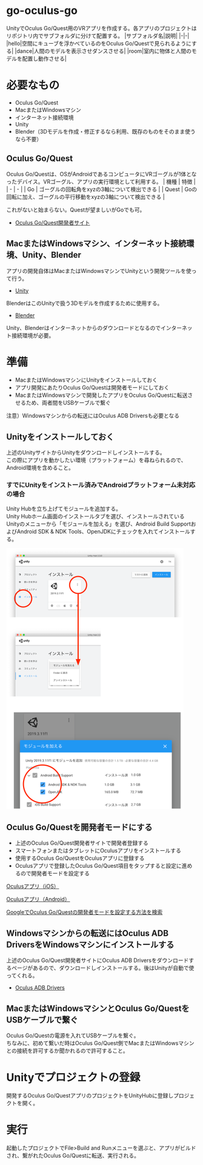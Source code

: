 # go-oculus-go
UnityでOculus Go/Quest用のVRアプリを作成する。各アプリのプロジェクトはリポジトリ内でサブフォルダに分けて配置する。
|サブフォルダ名|説明|
|-|-|
|hello|空間にキューブを浮かべているのをOculus Go/Questで見られるようにする|
|dance|人間のモデルを表示させダンスさせる|
|room|室内に物体と人間のモデルを配置し動作させる|

# 必要なもの
- Oculus Go/Quest
- MacまたはWindowsマシン
- インターネット接続環境
- Unity
- Blender（3Dモデルを作成・修正するなら利用、既存のものをそのまま使うなら不要）

## Oculus Go/Quest
Oculus Go/Questは、OSがAndroidであるコンピュータにVRゴーグルが1体となったデバイス。VRゴーグル、アプリの実行環境として利用する。
| 機種 | 特徴 |
| - | - |
| Go | ゴーグルの回転角をxyzの3軸について検出できる |
| Quest | Goの回転に加え、ゴーグルの平行移動をxyzの3軸について検出できる |

これがないと始まらない。Questが望ましいがGoでも可。
- [Oculus Go/Quest開発者サイト](https://developer.oculus.com)
## MacまたはWindowsマシン、インターネット接続環境、Unity、Blender
アプリの開発自体はMacまたはWindowsマシンでUnityという開発ツールを使って行う。
- [Unity](https://unity.com/ja)

BlenderはこのUnityで扱う3Dモデルを作成するために使用する。
- [Blender](https://www.blender.org)

Unity、Blenderはインターネットからのダウンロードとなるのでインターネット接続環境が必要。
# 準備
- MacまたはWindowsマシンにUnityをインストールしておく
- アプリ開発にあたりOculus Go/Questは開発者モードにしておく
- MacまたはWindowsマシンで開発したアプリをOculus Go/Questに転送させるため、両者間をUSBケーブルで繋ぐ

注意）Windowsマシンからの転送にはOculus ADB Driversも必要となる
## Unityをインストールしておく
上述のUnityサイトからUnityをダウンロードしインストールする。<br/>
この際にアプリを動かしたい環境（プラットフォーム）を尋ねられるので、Android環境を含めること。
### すでにUnityをインストール済みでAndroidプラットフォーム未対応の場合
Unity Hubを立ち上げてモジュールを追加する。<br/>
Unity Hubホーム画面のインストールタブを選び、インストールされているUnityのメニューから「モジュールを加える」を選び、Android Build SupportおよびAndroid SDK & NDK Tools、OpenJDKにチェックを入れてインストールする。

![](docs/add-module.png)

## Oculus Go/Questを開発者モードにする
- 上述のOculus Go/Quest開発者サイトで開発者登録する
- スマートフォンまたはタブレットにOculusアプリをインストールする
- 使用するOculus Go/QuestをOculusアプリに登録する
- Oculusアプリで登録したOculus Go/Quest項目をタップすると設定に進めるので開発者モードを設定する

[Oculusアプリ（iOS）](https://apps.apple.com/us/app/oculus/id1366478176)

[Oculusアプリ（Android）](https://play.google.com/store/apps/details?id=com.oculus.twilight&hl=ja)

[GoogleでOculus Go/Questの開発者モードを設定する方法を検索](https://www.google.com/search?client=safari&rls=en&q=Oculus+Go/Quest+%E9%96%8B%E7%99%BA%E8%80%85%E3%83%A2%E3%83%BC%E3%83%89&ie=UTF-8&oe=UTF-8)

## Windowsマシンからの転送にはOculus ADB DriversをWindowsマシンにインストールする
上述のOculus Go/Quest開発者サイトにOculus ADB Driversをダウンロードするページがあるので、ダウンロードしインストールする。後はUnityが自動で使ってくれる。
- [Oculus ADB Drivers](https://developer.oculus.com/downloads/package/oculus-adb-drivers/)
## MacまたはWindowsマシンとOculus Go/QuestをUSBケーブルで繋ぐ
Oculus Go/Questの電源を入れてUSBケーブルを繋ぐ。<br/>
ちなみに、初めて繋いだ時はOculus Go/Quest側でMacまたはWindowsマシンとの接続を許可するか聞かれるので許可すること。
# Unityでプロジェクトの登録
開発するOculus Go/QuestアプリのプロジェクトをUnityHubに登録しプロジェクトを開く。
# 実行
起動したプロジェクトでFile>Build and Runメニューを選ぶと、アプリがビルドされ、繋がれたOculus Go/Questに転送、実行される。


